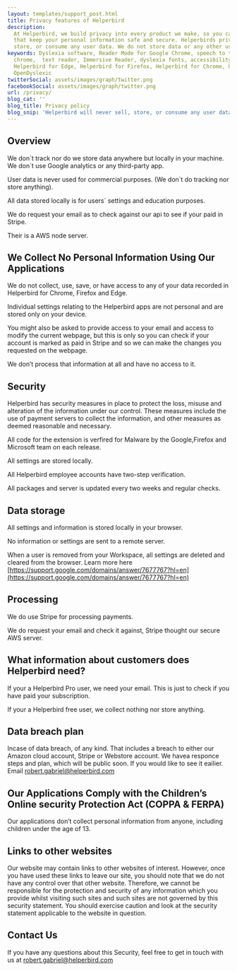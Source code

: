 ```yaml
---
layout: templates/support_post.html
title: Privacy features of Helperbird
description:
  At Helperbird, we build privacy into every product we make, so you can enjoy great experiences
  that keep your personal information safe and secure. Helperbirds privacy features don`t sell,
  store, or consume any user data. We do not store data or any other user-related content.
keywords: Dyslexia software, Reader Mode for Google Chrome, speech to text for chrome, Text to speech for
  chrome,  text reader, Immersive Reader, dyslexia fonts, accessibility software, dyslexia software,
  Helperbird for Edge, Helperbird for Firefox, Helperbird for Chrome, Opendyslexic for Chrome,
  OpenDyslexic
twitterSocial: assets/images/graph/twitter.png
facebookSocial: assets/images/graph/twitter.png
url: /privacy/
blog_cat: ''
blog_title: Privacy policy
blog_snip: 'Helperbird will never sell, store, or consume any user data.'
---
```


## Overview

We don\`t track nor do we store data anywhere but locally in your machine. We don\`t use Google
analytics or any third-party app.

User data is never used for commercial purposes. (We don\`t do tracking nor store anything).

All data stored locally is for users\` settings and education purposes.

We do request your email as to check against our api to see if your paid in Stripe.

Their is a AWS node server.

## We Collect No Personal Information Using Our Applications

We do not collect, use, save, or have access to any of your data recorded in Helperbird for Chrome,
Firefox and Edge.

Individual settings relating to the Helperbird apps are not personal and are stored only on your
device.

You might also be asked to provide access to your email and access to modify the current webpage,
but this is only so you can check if your account is marked as paid in Stripe and so we can make the
changes you requested on the webpage.

We don’t process that information at all and have no access to it.

## Security

Helperbird has security measures in place to protect the loss, misuse and alteration of the
information under our control. These measures include the use of payment servers to collect the
information, and other measures as deemed reasonable and necessary.

All code for the extension is verfired for Malware by the Google,Firefox and Microsoft team on each
release.

All settings are stored locally.

All Helperbird employee accounts have two-step verification.

All packages and server is updated every two weeks and regular checks.

## Data storage

All settings and information is stored locally in your browser.

No information or settings are sent to a remote server.

When a user is removed from your Workspace, all settings are deleted and cleared from the browser.
Learn more here
[https://support.google.com/domains/answer/7677767?hl=en](https://support.google.com/domains/answer/7677767?hl=en)

## Processing

We do use Stripe for processing payments.

We do request your email and check it against, Stripe thought our secure AWS server.

## What information about customers does Helperbird need?

If your a Helperbird Pro user, we need your email. This is just to check if you have paid your
subscription.

If your a Helperbird free user, we collect nothing nor store anything.

## Data breach plan

Incase of data breach, of any kind. That includes a breach to either our Amazon cloud account,
Stripe or Webstore account. We havea responce steps and plan, which will be public soon. If you
would like to see it eailier. Email
[robert.gabriel@helperbird.com](mailto:robert.gabriel@helperbird.com)

## Our Applications Comply with the Children’s Online security Protection Act (COPPA & FERPA)

Our applications don’t collect personal information from anyone, including children under the age
of 13.

## Links to other websites

Our website may contain links to other websites of interest. However, once you have used these links
to leave our site, you should note that we do not have any control over that other website.
Therefore, we cannot be responsible for the protection and security of any information which you
provide whilst visiting such sites and such sites are not governed by this security statement. You
should exercise caution and look at the security statement applicable to the website in question.

## Contact Us

If you have any questions about this Security, feel free to get in touch with us at
[robert.gabriel@helperbird.com](mailto:robert.gabriel@helperbird.com)
